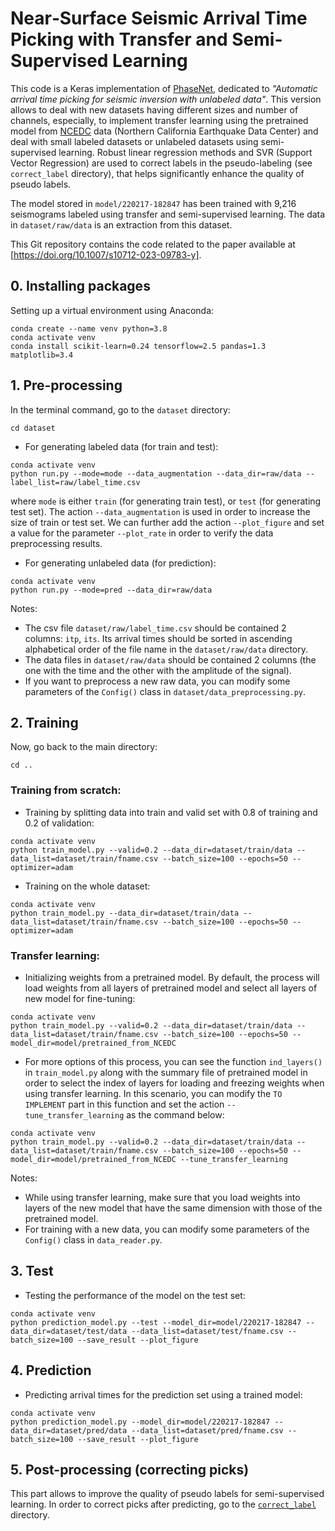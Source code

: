 # Near‐Surface Seismic Arrival Time Picking with Transfer and Semi‐Supervised Learning

This code is a Keras implementation of [PhaseNet](https://github.com/wayneweiqiang/PhaseNet), dedicated to *"Automatic arrival time picking for seismic inversion with unlabeled data"*. This version allows to deal with new datasets having different sizes and number of channels, especially, to implement transfer learning using the pretrained model from [NCEDC](https://ncedc.org/) data (Northern California Earthquake Data Center) and deal with small labeled datasets or unlabeled datasets using semi-supervised learning. Robust linear regression methods and SVR (Support Vector Regression) are used to correct labels in the pseudo-labeling (see `correct_label` directory), that helps significantly enhance the quality of pseudo labels.

The model stored in `model/220217-182847` has been trained with 9,216 seismograms labeled using transfer and semi-supervised learning. The data in `dataset/raw/data` is an extraction from this dataset.

This Git repository contains the code related to the paper available at [https://doi.org/10.1007/s10712-023-09783-y].

## 0. Installing packages
Setting up a virtual environment using Anaconda:
```
conda create --name venv python=3.8
conda activate venv
conda install scikit-learn=0.24 tensorflow=2.5 pandas=1.3 matplotlib=3.4
```

## 1. Pre-processing
In the terminal command, go to the `dataset` directory:
```
cd dataset
```
- For generating labeled data (for train and test):
```
conda activate venv
python run.py --mode=mode --data_augmentation --data_dir=raw/data --label_list=raw/label_time.csv
```
where `mode` is either `train` (for generating train test), or `test` (for generating test set). The action `--data_augmentation` is used in order to increase the size of train or test set. We can further add the action `--plot_figure` and set a value for the parameter `--plot_rate` in order to verify the data preprocessing results.

- For generating unlabeled data (for prediction):
```
conda activate venv
python run.py --mode=pred --data_dir=raw/data
```
Notes:

- The csv file `dataset/raw/label_time.csv` should be contained 2 columns: `itp`, `its`. Its arrival times should be sorted in ascending alphabetical order of the file name in the `dataset/raw/data` directory.
- The data files in `dataset/raw/data` should be contained 2 columns (the one with the time and the other with the amplitude of the signal).
- If you want to preprocess a new raw data, you can modify some parameters of the `Config()` class in `dataset/data_preprocessing.py`.

## 2. Training
Now, go back to the main directory:
```
cd ..
```
### Training from scratch:

- Training by splitting data into train and valid set with 0.8 of training and 0.2 of validation: 
```
conda activate venv
python train_model.py --valid=0.2 --data_dir=dataset/train/data --data_list=dataset/train/fname.csv --batch_size=100 --epochs=50 --optimizer=adam
```
- Training on the whole dataset:
```
conda activate venv
python train_model.py --data_dir=dataset/train/data --data_list=dataset/train/fname.csv --batch_size=100 --epochs=50 --optimizer=adam
```
### Transfer learning:

- Initializing weights from a pretrained model. By default, the process will load weights from all layers of pretrained model and select all layers of new model for fine-tuning: 
```
conda activate venv
python train_model.py --valid=0.2 --data_dir=dataset/train/data --data_list=dataset/train/fname.csv --batch_size=100 --epochs=50 --model_dir=model/pretrained_from_NCEDC
```
- For more options of this process, you can see the function `ind_layers()` in `train_model.py` along with the summary file of pretrained model in order to select the index of layers for loading and freezing weights when using transfer learning. In this scenario, you can modify the `TO IMPLEMENT` part in this function and set the action `--tune_transfer_learning` as the command below:
```
conda activate venv
python train_model.py --valid=0.2 --data_dir=dataset/train/data --data_list=dataset/train/fname.csv --batch_size=100 --epochs=50 --model_dir=model/pretrained_from_NCEDC --tune_transfer_learning
```
Notes:

- While using transfer learning, make sure that you load weights into layers of the new model that have the same dimension with those of the pretrained model.
- For training with a new data, you can modify some parameters of the `Config()` class in `data_reader.py`.

## 3. Test

- Testing the performance of the model on the test set:
```
conda activate venv
python prediction_model.py --test --model_dir=model/220217-182847 --data_dir=dataset/test/data --data_list=dataset/test/fname.csv --batch_size=100 --save_result --plot_figure
```
## 4. Prediction

- Predicting arrival times for the prediction set using a trained model:
```
conda activate venv
python prediction_model.py --model_dir=model/220217-182847 --data_dir=dataset/pred/data --data_list=dataset/pred/fname.csv --batch_size=100 --save_result --plot_figure
```
## 5. Post-processing (correcting picks)

This part allows to improve the quality of pseudo labels for semi-supervised learning. In order to correct picks after predicting, go to the [`correct_label`](https://github.com/nghitruyen/PhaseNet_keras_version/tree/main/correct_label) directory.
